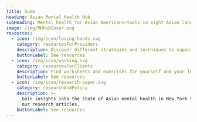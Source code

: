 ```yaml
---
title: home
heading: Asian Mental Health Hub
subHeading: Mental health for Asian Americans—tools in eight Asian languages
image: /img/MHHubCover.png
resources:
  - icon: /img/icon/loving-hands.svg
    category: resourcesForProviders
    description: Discover different strategies and techniques to support your clients.
    buttonLabel: See resources
  - icon: /img/icon/working.svg
    category: resourcesForClients
    description: Find worksheets and exercises for yourself and your loved ones.
    buttonLabel: See resources
  - icon: /img/icon/research-paper.svg
    category: researchAndPolicy
    description: >-
      Gain insights into the state of Asian mental health in New York through
      our research articles.
    buttonLabel: See resources
---
```



